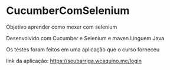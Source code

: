 # CucumberComSelenium


Objetivo aprender como mexer com selenium  

Desenvolvido com Cucumber e Selenium e maven 
Linguem Java

Os testes foram feitos em uma aplicação que o curso forneceu 

link da aplicação: https://seubarriga.wcaquino.me/login

